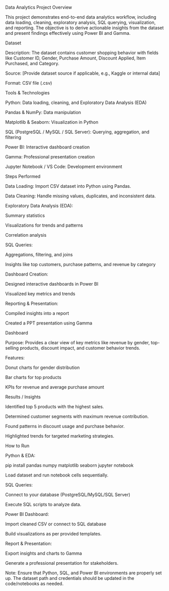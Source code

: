 Data Analytics Project
Overview

This project demonstrates end-to-end data analytics workflow, including data loading, cleaning, exploratory analysis, SQL querying, visualization, and reporting. The objective is to derive actionable insights from the dataset and present findings effectively using Power BI and Gamma.

Dataset

Description: The dataset contains customer shopping behavior with fields like Customer ID, Gender, Purchase Amount, Discount Applied, Item Purchased, and Category.

Source: [Provide dataset source if applicable, e.g., Kaggle or internal data]

Format: CSV file (.csv)

Tools & Technologies

Python: Data loading, cleaning, and Exploratory Data Analysis (EDA)

Pandas & NumPy: Data manipulation

Matplotlib & Seaborn: Visualization in Python

SQL (PostgreSQL / MySQL / SQL Server): Querying, aggregation, and filtering

Power BI: Interactive dashboard creation

Gamma: Professional presentation creation

Jupyter Notebook / VS Code: Development environment

Steps Performed

Data Loading: Import CSV dataset into Python using Pandas.

Data Cleaning: Handle missing values, duplicates, and inconsistent data.

Exploratory Data Analysis (EDA):

Summary statistics

Visualizations for trends and patterns

Correlation analysis

SQL Queries:

Aggregations, filtering, and joins

Insights like top customers, purchase patterns, and revenue by category

Dashboard Creation:

Designed interactive dashboards in Power BI

Visualized key metrics and trends

Reporting & Presentation:

Compiled insights into a report

Created a PPT presentation using Gamma

Dashboard

Purpose: Provides a clear view of key metrics like revenue by gender, top-selling products, discount impact, and customer behavior trends.

Features:

Donut charts for gender distribution

Bar charts for top products

KPIs for revenue and average purchase amount

Results / Insights

Identified top 5 products with the highest sales.

Determined customer segments with maximum revenue contribution.

Found patterns in discount usage and purchase behavior.

Highlighted trends for targeted marketing strategies.

How to Run

Python & EDA:

pip install pandas numpy matplotlib seaborn
jupyter notebook


Load dataset and run notebook cells sequentially.

SQL Queries:

Connect to your database (PostgreSQL/MySQL/SQL Server)

Execute SQL scripts to analyze data.

Power BI Dashboard:

Import cleaned CSV or connect to SQL database

Build visualizations as per provided templates.

Report & Presentation:

Export insights and charts to Gamma

Generate a professional presentation for stakeholders.

Note: Ensure that Python, SQL, and Power BI environments are properly set up. The dataset path and credentials should be updated in the code/notebooks as needed.
